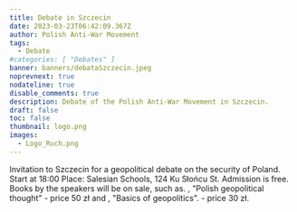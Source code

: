 ```yaml
---
title: Debate in Szczecin
date: 2023-03-23T06:42:09.367Z
author: Polish Anti-War Movement
tags:
  - Debate
#categories: [ "Debates" ]
banner: banners/debataSzczecin.jpeg
noprevnext: true
nodateline: true
disable_comments: true
description: Debate of the Polish Anti-War Movement in Szczecin.
draft: false
toc: false
thumbnail: logo.png
images:
  - Logo_Ruch.png
---
```


Invitation to Szczecin for a geopolitical debate on the security of Poland. Start at 18:00 Place: Salesian Schools, 124 Ku Słońcu St. Admission is free. Books by the speakers will be on sale, such as. , "Polish geopolitical thought" - price 50 zł and , "Basics of geopolitics". - price 30 zł.
